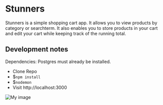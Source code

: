 # Stunners

Stunners is a simple shopping cart app. It allows you to view products by category or searchterm. It also enables you to store products in your cart and edit your cart while keeping track of the running total.

## Development notes
Dependencies: Postgres must already be installed.

 * Clone Repo
 * $`npm install`
 * $`nodemon`
 * Visit http://localhost:3000



![My image](sarahdhealey.github.com/meantea/public/images/stunnersshop.gif)
